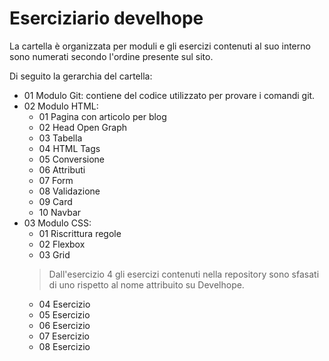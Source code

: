 # Eserciziario develhope

La cartella è organizzata per moduli e gli esercizi contenuti al suo interno sono numerati secondo l'ordine presente sul sito.

Di seguito la gerarchia del cartella:

- 01 Modulo Git: contiene del codice utilizzato per provare i comandi git.
- 02 Modulo HTML:
    - 01 Pagina con articolo per blog
    - 02 Head Open Graph
    - 03 Tabella
    - 04 HTML Tags
    - 05 Conversione
    - 06 Attributi
    - 07 Form
    - 08 Validazione
    - 09 Card
    - 10 Navbar
- 03 Modulo CSS:
    - 01 Riscrittura regole
    - 02 Flexbox
    - 03 Grid
    >Dall'esercizio 4 gli esercizi contenuti nella repository sono sfasati di uno rispetto al nome attribuito su Develhope.
    - 04 Esercizio
    - 05 Esercizio
    - 06 Esercizio
    - 07 Esercizio
    - 08 Esercizio